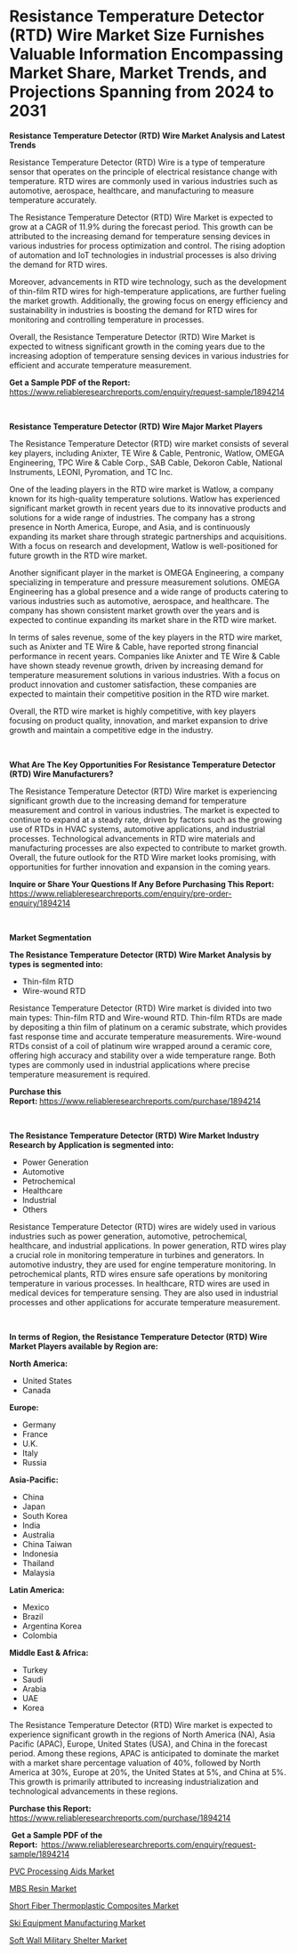 <p><h1>Resistance Temperature Detector (RTD) Wire Market Size Furnishes Valuable Information Encompassing Market Share, Market Trends, and Projections Spanning from 2024 to 2031</h1></p><p><strong>Resistance Temperature Detector (RTD) Wire Market Analysis and Latest Trends</strong></p>
<p><p>Resistance Temperature Detector (RTD) Wire is a type of temperature sensor that operates on the principle of electrical resistance change with temperature. RTD wires are commonly used in various industries such as automotive, aerospace, healthcare, and manufacturing to measure temperature accurately.</p><p>The Resistance Temperature Detector (RTD) Wire Market is expected to grow at a CAGR of 11.9% during the forecast period. This growth can be attributed to the increasing demand for temperature sensing devices in various industries for process optimization and control. The rising adoption of automation and IoT technologies in industrial processes is also driving the demand for RTD wires.</p><p>Moreover, advancements in RTD wire technology, such as the development of thin-film RTD wires for high-temperature applications, are further fueling the market growth. Additionally, the growing focus on energy efficiency and sustainability in industries is boosting the demand for RTD wires for monitoring and controlling temperature in processes.</p><p>Overall, the Resistance Temperature Detector (RTD) Wire Market is expected to witness significant growth in the coming years due to the increasing adoption of temperature sensing devices in various industries for efficient and accurate temperature measurement.</p></p>
<p><strong>Get a Sample PDF of the Report:&nbsp;</strong> <a href="https://www.reliableresearchreports.com/enquiry/request-sample/1894214">https://www.reliableresearchreports.com/enquiry/request-sample/1894214</a></p>
<p>&nbsp;</p>
<p><strong>Resistance Temperature Detector (RTD) Wire Major Market Players</strong></p>
<p><p>The Resistance Temperature Detector (RTD) wire market consists of several key players, including Anixter, TE Wire & Cable, Pentronic, Watlow, OMEGA Engineering, TPC Wire & Cable Corp., SAB Cable, Dekoron Cable, National Instruments, LEONI, Pyromation, and TC Inc. </p><p>One of the leading players in the RTD wire market is Watlow, a company known for its high-quality temperature solutions. Watlow has experienced significant market growth in recent years due to its innovative products and solutions for a wide range of industries. The company has a strong presence in North America, Europe, and Asia, and is continuously expanding its market share through strategic partnerships and acquisitions. With a focus on research and development, Watlow is well-positioned for future growth in the RTD wire market.</p><p>Another significant player in the market is OMEGA Engineering, a company specializing in temperature and pressure measurement solutions. OMEGA Engineering has a global presence and a wide range of products catering to various industries such as automotive, aerospace, and healthcare. The company has shown consistent market growth over the years and is expected to continue expanding its market share in the RTD wire market.</p><p>In terms of sales revenue, some of the key players in the RTD wire market, such as Anixter and TE Wire & Cable, have reported strong financial performance in recent years. Companies like Anixter and TE Wire & Cable have shown steady revenue growth, driven by increasing demand for temperature measurement solutions in various industries. With a focus on product innovation and customer satisfaction, these companies are expected to maintain their competitive position in the RTD wire market. </p><p>Overall, the RTD wire market is highly competitive, with key players focusing on product quality, innovation, and market expansion to drive growth and maintain a competitive edge in the industry.</p></p>
<p>&nbsp;</p>
<p><strong>What Are The Key Opportunities For Resistance Temperature Detector (RTD) Wire Manufacturers?</strong></p>
<p><p>The Resistance Temperature Detector (RTD) Wire market is experiencing significant growth due to the increasing demand for temperature measurement and control in various industries. The market is expected to continue to expand at a steady rate, driven by factors such as the growing use of RTDs in HVAC systems, automotive applications, and industrial processes. Technological advancements in RTD wire materials and manufacturing processes are also expected to contribute to market growth. Overall, the future outlook for the RTD Wire market looks promising, with opportunities for further innovation and expansion in the coming years.</p></p>
<p><strong>Inquire or Share Your Questions If Any Before Purchasing This Report:</strong> <a href="https://www.reliableresearchreports.com/enquiry/pre-order-enquiry/1894214">https://www.reliableresearchreports.com/enquiry/pre-order-enquiry/1894214</a></p>
<p>&nbsp;</p>
<p><strong>Market Segmentation</strong></p>
<p><strong>The Resistance Temperature Detector (RTD) Wire Market Analysis by types is segmented into:</strong></p>
<p><ul><li>Thin-film RTD</li><li>Wire-wound RTD</li></ul></p>
<p><p>Resistance Temperature Detector (RTD) Wire market is divided into two main types: Thin-film RTD and Wire-wound RTD. Thin-film RTDs are made by depositing a thin film of platinum on a ceramic substrate, which provides fast response time and accurate temperature measurements. Wire-wound RTDs consist of a coil of platinum wire wrapped around a ceramic core, offering high accuracy and stability over a wide temperature range. Both types are commonly used in industrial applications where precise temperature measurement is required.</p></p>
<p><strong>Purchase this Report:&nbsp;</strong><a href="https://www.reliableresearchreports.com/purchase/1894214">https://www.reliableresearchreports.com/purchase/1894214</a></p>
<p>&nbsp;</p>
<p><strong>The Resistance Temperature Detector (RTD) Wire Market Industry Research by Application is segmented into:</strong></p>
<p><ul><li>Power Generation</li><li>Automotive</li><li>Petrochemical</li><li>Healthcare</li><li>Industrial</li><li>Others</li></ul></p>
<p><p>Resistance Temperature Detector (RTD) wires are widely used in various industries such as power generation, automotive, petrochemical, healthcare, and industrial applications. In power generation, RTD wires play a crucial role in monitoring temperature in turbines and generators. In automotive industry, they are used for engine temperature monitoring. In petrochemical plants, RTD wires ensure safe operations by monitoring temperature in various processes. In healthcare, RTD wires are used in medical devices for temperature sensing. They are also used in industrial processes and other applications for accurate temperature measurement.</p></p>
<p>&nbsp;</p>
<p><strong>In terms of Region, the Resistance Temperature Detector (RTD) Wire Market Players available by Region are:</strong></p>
<p>
    <p> <strong> North America: </strong>
        <ul>
            <li>United States</li>
            <li>Canada</li>
        </ul>
        </p> 
    <p> <strong> Europe: </strong>
        <ul>
            <li>Germany</li>
            <li>France</li>
            <li>U.K.</li>
            <li>Italy</li>
            <li>Russia</li>
        </ul>
        </p> 
    <p> <strong> Asia-Pacific: </strong>
        <ul>
            <li>China</li>
            <li>Japan</li>
            <li>South Korea</li>
            <li>India</li>
            <li>Australia</li>
            <li>China Taiwan</li>
            <li>Indonesia</li>
            <li>Thailand</li>
            <li>Malaysia</li>
        </ul>
        </p> 
    <p> <strong> Latin America: </strong>
        <ul>
            <li>Mexico</li>
            <li>Brazil</li>
            <li>Argentina Korea</li>
            <li>Colombia</li>
        </ul>
        </p> 
    <p> <strong> Middle East & Africa: </strong>
        <ul>
            <li>Turkey</li>
            <li>Saudi</li>
            <li>Arabia</li>
            <li>UAE</li>
            <li>Korea</li>
        </ul>
    </p>
    </p>
<p><p>The Resistance Temperature Detector (RTD) Wire market is expected to experience significant growth in the regions of North America (NA), Asia Pacific (APAC), Europe, United States (USA), and China in the forecast period. Among these regions, APAC is anticipated to dominate the market with a market share percentage valuation of 40%, followed by North America at 30%, Europe at 20%, the United States at 5%, and China at 5%. This growth is primarily attributed to increasing industrialization and technological advancements in these regions.</p></p>
<p><strong>Purchase this Report: </strong><a href="https://www.reliableresearchreports.com/purchase/1894214">https://www.reliableresearchreports.com/purchase/1894214</a></p>
<p>&nbsp;<strong>Get a Sample PDF of the Report:&nbsp;&nbsp;</strong><a href="https://www.reliableresearchreports.com/enquiry/request-sample/1894214">https://www.reliableresearchreports.com/enquiry/request-sample/1894214</a></p>
<p><strong></strong></p>
<p><p><a href="https://view.publitas.com/reportprime-1/pvc-processing-aids-market-provides-a-comprehensive-analysis-including-a-macro-overview-of-the-market-as-well-as-micro-details-such-as-market-size-and-competitive-landscape/">PVC Processing Aids Market</a></p><p><a href="https://view.publitas.com/reportprime-1/mbs-resin-market-size-2024-2031-global-industrial-analysis-key-geographical-regions-market-share-top-key-players-product-types-and-forecast-research-report/">MBS Resin Market</a></p><p><a href="https://fuschia-pecorino-a6d.notion.site/Short-Fiber-Thermoplastic-Composites-Market-Size-and-Examines-its-Market-Scope-with-a-Primary-Focu-26027a3810244910b8456ed4dbb937b2">Short Fiber Thermoplastic Composites Market</a></p><p><a href="https://five-trouble-98a.notion.site/Ski-Equipment-Manufacturing-Market-Analysis-and-Market-Size-Global-Industry-Overview-Market-Segmen-0a46aebf9a6543499990259208349364">Ski Equipment Manufacturing Market</a></p><p><a href="https://butternut-bug-553.notion.site/Soft-Wall-Military-Shelter-Market-Research-Report-Forecasted-for-Period-from-2024-2031-by-Market--99e623df45604f709a4a70041f5bc393">Soft Wall Military Shelter Market</a></p></p>